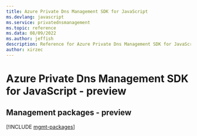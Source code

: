 ```yaml
---
title: Azure Private Dns Management SDK for JavaScript
ms.devlang: javascript
ms.service: privatednsmanagement
ms.topic: reference
ms.data: 08/09/2022
ms.author: jeffish
description: Reference for Azure Private Dns Management SDK for JavaScript
author: xirzec
---
```

# Azure Private Dns Management SDK for JavaScript - preview

## Management packages - preview
[!INCLUDE [mgmt-packages](private-dns-management-mgmt-index.md)]
